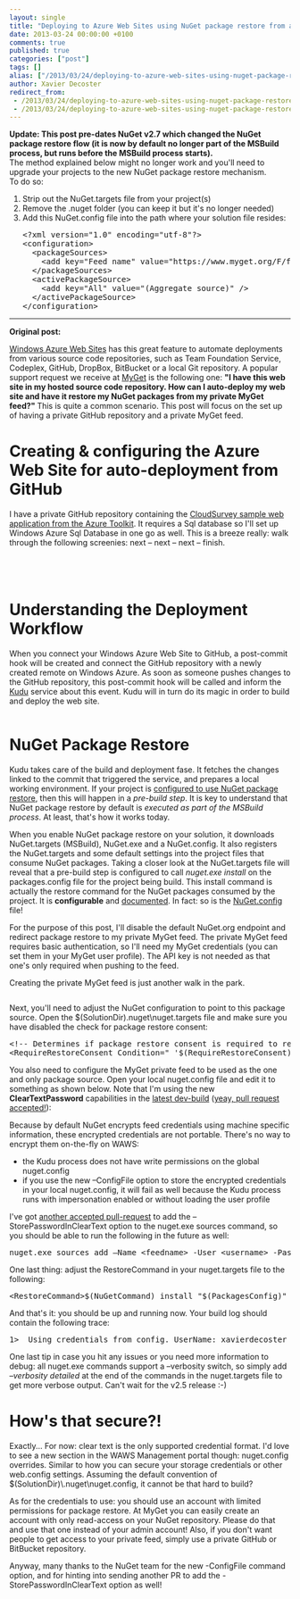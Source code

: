 ```yaml
---
layout: single
title: "Deploying to Azure Web Sites using NuGet package restore from a secured feed"
date: 2013-03-24 00:00:00 +0100
comments: true
published: true
categories: ["post"]
tags: []
alias: ["/2013/03/24/deploying-to-azure-web-sites-using-nuget-package-restore-from-a-secured-feed/"]
author: Xavier Decoster
redirect_from:
 - /2013/03/24/deploying-to-azure-web-sites-using-nuget-package-restore-from-a-secured-feed/.html
 - /2013/03/24/deploying-to-azure-web-sites-using-nuget-package-restore-from-a-secured-feed/.html
---
```

<p>
<b>
Update: This post pre-dates NuGet v2.7 which changed the NuGet package restore flow (it is now by default no longer part of the MSBuild process, but runs before the MSBuild process starts).
</b><br/>
The method explained below might no longer work and you'll need to upgrade your projects to the new NuGet package restore mechanism.<br/>
To do so:
<ol>
<li>Strip out the NuGet.targets file from your project(s)</li>
<li>Remove the .nuget folder (you can keep it but it's no longer needed)</li>
<li>Add this NuGet.config file into the path where your solution file resides:<br/>
<pre>
&lt;?xml version="1.0" encoding="utf-8"?&gt;
&lt;configuration&gt;
  &lt;packageSources&gt;
    &lt;add key="Feed name" value="https://www.myget.org/F/feed_goes_here/api/v2/" /&gt;
  &lt;/packageSources&gt;
  &lt;activePackageSource&gt;
    &lt;add key="All" value="(Aggregate source)" />
  &lt;/activePackageSource&gt;
&lt;/configuration&gt;
</pre></li>
</ol>
</p>

<hr/>

<p><b>Original post:</b></p>

<p><p><a href="http://www.windowsazure.com/en-us/home/scenarios/web-sites/">Windows Azure Web Sites</a> has this great feature to automate deployments from various source code repositories, such as Team Foundation Service, Codeplex, GitHub, DropBox, BitBucket or a local Git repository. A popular support request we receive at <a href="http://www.myget.org">MyGet</a> is the following one: <strong>"I have this web site in my hosted source code repository. How can I auto-deploy my web site and have it restore my NuGet packages from my private MyGet feed?" </strong>This is quite a common scenario. This post will focus on the set up of having a private GitHub repository and a private MyGet feed.
</p><h1>Creating &amp; configuring the Azure Web Site for auto-deployment from GitHub
</h1><p>I have a private GitHub repository containing the <a href="http://blog.ntotten.com/2012/07/24/windows-azure-web-sites-modern-application-sample-cloud-survey/">CloudSurvey sample web application from the Azure Toolkit</a>. It requires a Sql database so I'll set up Windows Azure Sql Database in one go as well. This is a breeze really: walk through the following screenies: next – next – next – finish.
</p><p><img src="/get/032413_1935_Deployingto1_634997505156711815.png" alt=""/>
    </p><p><img src="/get/032413_1935_Deployingto2_634997505160930295.png" alt=""/>
    </p><p><img src="/get/032413_1935_Deployingto3_634997505164992535.png" alt=""/>
    </p><p><img src="/get/032413_1935_Deployingto4_634997505169367235.png" alt=""/>
    </p><h1>Understanding the Deployment Workflow
</h1><p>When you connect your Windows Azure Web Site to GitHub, a post-commit hook will be created and connect the GitHub repository with a newly created remote on Windows Azure. As soon as someone pushes changes to the GitHub repository, this post-commit hook will be called and inform the <a href="https://github.com/projectkudu/kudu">Kudu</a> service about this event. Kudu will in turn do its magic in order to build and deploy the web site.
</p><p><img src="/get/032413_1935_Deployingto5_634997505173898166.png" alt=""/>
    </p><h1>NuGet Package Restore
</h1><p>Kudu takes care of the build and deployment fase. It fetches the changes linked to the commit that triggered the service, and prepares a local working environment. If your project is <a href="http://docs.nuget.org/docs/workflows/using-nuget-without-committing-packages">configured to use NuGet package restore</a>, then this will happen in a <em>pre-build step</em>. It is key to understand that NuGet package restore by default is <em>executed as part of the MSBuild process</em>. At least, that's how it works today.
</p><p>When you enable NuGet package restore on your solution, it downloads NuGet.targets (MSBuild), NuGet.exe and a NuGet.config. It also registers the NuGet.targets and some default settings into the project files that consume NuGet packages. Taking a closer look at the NuGet.targets file will reveal that a pre-build step is configured to call <em>nuget.exe install</em> on the packages.config file for the project being build. This install command is actually the restore command for the NuGet packages consumed by the project. It is <strong>configurable</strong> and <a href="http://docs.nuget.org/docs/reference/command-line-reference">documented</a>. In fact: so is the <a href="http://docs.nuget.org/docs/reference/nuget-config-file">NuGet.config</a> file!
</p><p>For the purpose of this post, I'll disable the default NuGet.org endpoint and redirect package restore to my private MyGet feed. The private MyGet feed requires basic authentication, so I'll need my MyGet credentials (you can set them in your MyGet user profile). The API key is not needed as that one's only required when pushing to the feed.
</p><p>Creating the private MyGet feed is just another walk in the park.
</p><p><img src="/get/032413_1935_Deployingto6_634997505178897814.png" alt=""/>
    </p><p>Next, you'll need to adjust the NuGet configuration to point to this package source. Open the $(SolutionDir).nuget\nuget.targets file and make sure you have disabled the check for package restore consent:
</p><p><pre>&lt;!-- Determines if package restore consent is required to restore packages --&gt;<br/>&lt;RequireRestoreConsent Condition=" '$(RequireRestoreConsent)' != 'false' "&gt;false&lt;/RequireRestoreConsent&gt;</pre></p><p>You also need to configure the MyGet private feed to be used as the one and only package source. Open your local nuget.config file and edit it to something as shown below. Note that I'm using the new <strong>ClearTextPassword</strong> capabilities in the <a href="http://build.nuget.org/NuGet.exe">latest dev-build</a> (<a href="http://nuget.codeplex.com/SourceControl/network/forks/XavierDecoster/NuGet2991/contribution/4018#!/tab/comments" target="_blank">yeay, pull request accepted!</a>):
</p><p><script src="https://gist.github.com/xavierdecoster/0b8b6fa4986b18283373.js"></script></p><p>Because by default NuGet encrypts feed credentials using machine specific information, these encrypted credentials are not portable. There's no way to encrypt them on-the-fly on WAWS:
</p><ul><li>the Kudu process does not have write permissions on the global nuget.config
</li><li>if you use the new –ConfigFile option to store the encrypted credentials in your local nuget.config, it will fail as well because the Kudu process runs with impersonation enabled or without loading the user profile
</li></ul><p>I've got <a href="http://nuget.codeplex.com/SourceControl/network/forks/XavierDecoster/ClearTextOptionInSourcesCommand/contribution/4311" target="_blank">another accepted pull-request</a> to add the –StorePasswordInClearText option to the nuget.exe sources command, so you should be able to run the following in the future as well:
</p><p><pre>nuget.exe sources add –Name &lt;feedname&gt; -User &lt;username&gt; -Password &lt;password&gt; -ConfigFile nuget.config -StorePasswordInClearText</pre>
</p><p>One last thing: adjust the RestoreCommand in your nuget.targets file to the following:
</p><p><pre>&lt;RestoreCommand&gt;$(NuGetCommand) install "$(PackagesConfig)" -NonInteractive $(RequireConsentSwitch) -solutionDir "$(SolutionDir) "&lt;/RestoreCommand&gt;</pre></p><p>And that's it: you should be up and running now. Your build log should contain the following trace:
</p><p><pre>1>  Using credentials from config. UserName: xavierdecoster</pre></p><p>One last tip in case you hit any issues or you need more information to debug: all nuget.exe commands support a –verbosity switch, so simply add <em>–verbosity detailed</em> at the end of the commands in the nuget.targets file to get more verbose output. Can't wait for the v2.5 release :-)</p></p>

<h1>How's that secure?!</h1>

<p>Exactly... For now: clear text is the only supported credential format. I'd love to see a new section in the WAWS Management portal though: nuget.config overrides. Similar to how you can secure your storage credentials or other web.config settings. Assuming the default convention of $(SolutionDir)\.nuget\nuget.config, it cannot be that hard to build?</p>

<p>As for the credentials to use: you should use an account with limited permissions for package restore. At MyGet you can easily create an account with only read-access on your NuGet repository. Please do that and use that one instead of your admin account! Also, if you don't want people to get access to your private feed, simply use a private GitHub or BitBucket repository.</p>

<p>Anyway, many thanks to the NuGet team for the new -ConfigFile command option, and for hinting into sending another PR to add the -StorePasswordInClearText option as well!</p>

